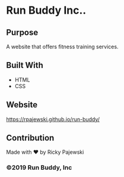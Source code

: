 # Run Buddy Inc..

## Purpose
A website that offers fitness training services.

## Built With
* HTML
* CSS

## Website
https://rpajewski.github.io/run-buddy/

## Contribution
Made with ❤️ by Ricky Pajewski

### ©️2019 Run Buddy, Inc 

